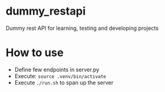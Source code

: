 # dummy_restapi
Dummy rest API for learning, testing and developing projects

# How to use
* Define few endpoints in server.py
* Execute: `source .venv/bin/activate`
* Execute `./run.sh` to span up the server
